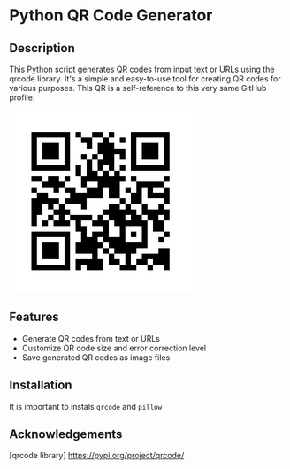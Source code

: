 # Python QR Code Generator
## Description
This Python script generates QR codes from input text or URLs using the qrcode library. It's a simple and easy-to-use tool for creating QR codes for various purposes.
This QR is a self-reference to this very same GitHub profile. 

![QR image](https://github.com/IllyanaX/metafiction/blob/main/github_qr.png)

## Features

* Generate QR codes from text or URLs
* Customize QR code size and error correction level
* Save generated QR codes as image files

## Installation

It is important to instals ```qrcode``` and ```pillow```

## Acknowledgements

[Codédex]: <https://www.codedex.io/projects/generate-a-qr-code-with-python>
[qrcode library] <https://pypi.org/project/qrcode/> 

